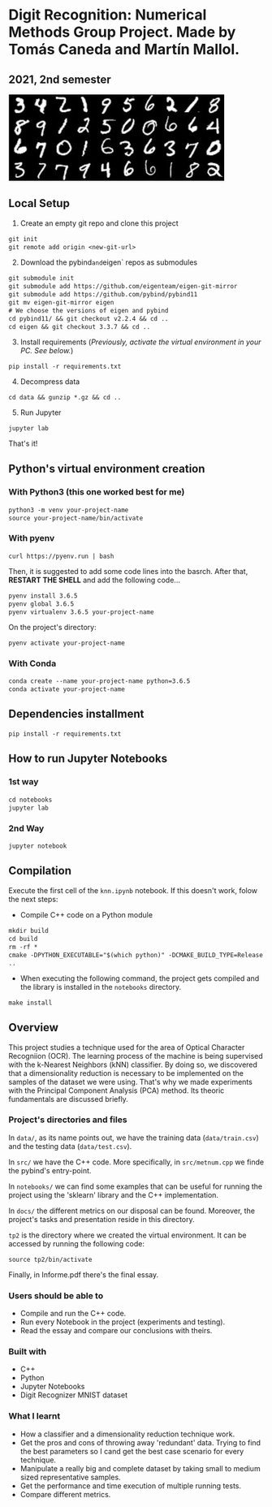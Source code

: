 # Digit Recognition: Numerical Methods Group Project. Made by Tomás Caneda and Martín Mallol.
## 2021, 2nd semester

![Digits](./digits.jpeg)

## Local Setup

1. Create an empty git repo and clone this project
```
git init
git remote add origin <new-git-url>
```

2. Download the pybind` and `eigen` repos as submodules
```
git submodule init
git submodule add https://github.com/eigenteam/eigen-git-mirror
git submodule add https://github.com/pybind/pybind11
git mv eigen-git-mirror eigen
# We choose the versions of eigen and pybind
cd pybind11/ && git checkout v2.2.4 && cd ..
cd eigen && git checkout 3.3.7 && cd ..
```

3. Install requirements (*Previously, activate the virtual environment in your PC. See below.*)
```
pip install -r requirements.txt
```

4. Decompress data
```
cd data && gunzip *.gz && cd ..
```

5. Run Jupyter
```
jupyter lab
```

That's it!

## Python's virtual environment creation

### With Python3 (this one worked best for me)
```
python3 -m venv your-project-name
source your-project-name/bin/activate
```

### With pyenv
```
curl https://pyenv.run | bash
```

Then, it is suggested to add some code lines into the basrch. After that, **RESTART THE SHELL** and add the following code...
```
pyenv install 3.6.5
pyenv global 3.6.5
pyenv virtualenv 3.6.5 your-project-name
```

On the project's directory:
```
pyenv activate your-project-name
```

### With Conda
```
conda create --name your-project-name python=3.6.5
conda activate your-project-name
```

## Dependencies installment
```
pip install -r requirements.txt
```

## How to run Jupyter Notebooks
### 1st way
```
cd notebooks
jupyter lab
```

### 2nd Way
```
jupyter notebook
```

## Compilation
Execute the first cell of the `knn.ipynb` notebook. If this doesn't work, folow the next steps:

- Compile C++ code on a Python module
```
mkdir build
cd build
rm -rf *
cmake -DPYTHON_EXECUTABLE="$(which python)" -DCMAKE_BUILD_TYPE=Release ..
```
- When executing the following command, the project gets compiled and the library is installed in the `notebooks` directory.
```
make install
```

## Overview
This project studies a technique used for the area of Optical Character Recogniion (OCR). The learning process of the machine is being supervised with the k-Nearest Neighbors (kNN) classifier. By doing so, we discovered that a dimensionality reduction is necessary to be implemented on the samples of the dataset we were using. That's why we made experiments with the Principal Component Analysis (PCA) method. Its theoric fundamentals are discussed briefly.

### Project's directories and files

In `data/`, as its name points out, we have the training data (`data/train.csv`) and the testing data (`data/test.csv`).

In `src/` we have the C++ code. More specifically, in `src/metnum.cpp` we finde the pybind's entry-point.

In `notebooks/` we can find some examples that can be useful for running the project using the 'sklearn' library and the C++ implementation. 

In `docs/` the different metrics on our disposal can be found. Moreover, the project's tasks and presentation reside in this directory.

`tp2` is the directory where we created the virtual environment. It can be accessed by running the following code:
```
source tp2/bin/activate
```

Finally, in Informe.pdf there's the final essay.

### Users should be able to
- Compile and run the C++ code.
- Run every Notebook in the project (experiments and testing).
- Read the essay and compare our conclusions with theirs.

### Built with
- C++
- Python
- Jupyter Notebooks
- Digit Recognizer MNIST dataset

### What I learnt
- How a classifier and a dimensionality reduction technique work.
- Get the pros and cons of throwing away 'redundant' data. Trying to find the best parameters so I cand get the best case scenario for every technique.
- Manipulate a really big and complete dataset by taking small to medium sized representative samples.
- Get the performance and time execution of multiple running tests.
- Compare different metrics.

